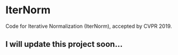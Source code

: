 # IterNorm
Code for Iterative Normalization (IterNorm), accepted by CVPR 2019.  
## I will update this project soon...

